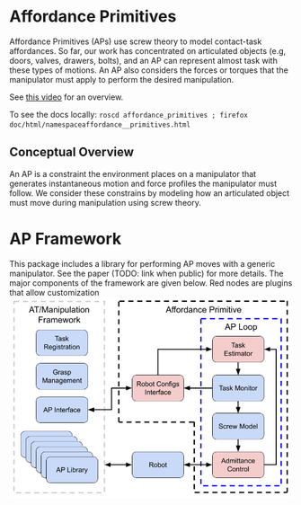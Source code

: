 # Affordance Primitives

Affordance Primitives (APs) use screw theory to model contact-task affordances. So far, our work has concentrated on articulated objects (e.g, doors, valves, drawers, bolts), and an AP can represent almost task with these types of motions. An AP also considers the forces or torques that the manipulator must apply to perform the desired manipulation.

See [this video](https://www.youtube.com/watch?v=3TGl3F_4W_8) for an overview.

To see the docs locally: `roscd affordance_primitives ; firefox doc/html/namespaceaffordance__primitives.html`

## Conceptual Overview
An AP is a constraint the environment places on a manipulator that generates instantaneous motion and force profiles the manipulator must follow. We consider these constrains by modeling how an articulated object must move during manipulation using screw theory.

# AP Framework
This package includes a library for performing AP moves with a generic manipulator. See the paper (TODO: link when public) for more details. The major components of the framework are given below. Red nodes are plugins that allow customization
![ap_framework](doc/images/AP_Framework.png "Affordance Primitive Framework")

